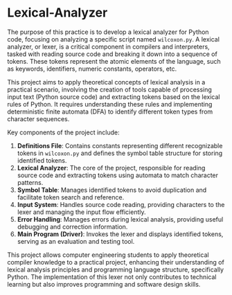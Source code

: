 # Lexical-Analyzer

The purpose of this practice is to develop a lexical analyzer for Python code, focusing on analyzing a specific script named `wilcoxon.py`. A lexical analyzer, or lexer, is a critical component in compilers and interpreters, tasked with reading source code and breaking it down into a sequence of tokens. These tokens represent the atomic elements of the language, such as keywords, identifiers, numeric constants, operators, etc.

This project aims to apply theoretical concepts of lexical analysis in a practical scenario, involving the creation of tools capable of processing input text (Python source code) and extracting tokens based on the lexical rules of Python. It requires understanding these rules and implementing deterministic finite automata (DFA) to identify different token types from character sequences.

Key components of the project include:

1. **Definitions File**: Contains constants representing different recognizable tokens in `wilcoxon.py` and defines the symbol table structure for storing identified tokens.
2. **Lexical Analyzer**: The core of the project, responsible for reading source code and extracting tokens using automata to match character patterns.
3. **Symbol Table**: Manages identified tokens to avoid duplication and facilitate token search and reference.
4. **Input System**: Handles source code reading, providing characters to the lexer and managing the input flow efficiently.
5. **Error Handling**: Manages errors during lexical analysis, providing useful debugging and correction information.
6. **Main Program (Driver)**: Invokes the lexer and displays identified tokens, serving as an evaluation and testing tool.

This project allows computer engineering students to apply theoretical compiler knowledge to a practical project, enhancing their understanding of lexical analysis principles and programming language structure, specifically Python. The implementation of this lexer not only contributes to technical learning but also improves programming and software design skills.

